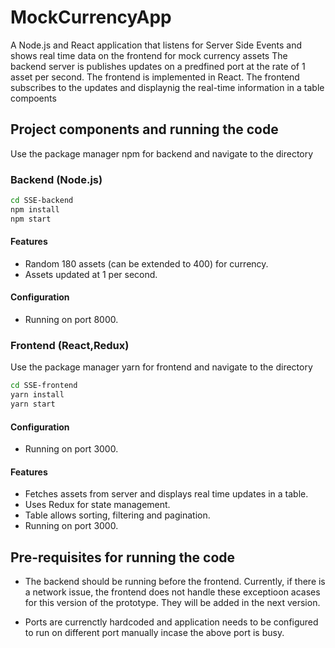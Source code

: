 # MockCurrencyApp
A Node.js and React application that listens for Server Side Events and shows real time data on the frontend for mock currency assets
The backend server is publishes updates on a predfined port at the rate of 1 asset per second. The frontend is implemented in React.
The frontend subscribes to the updates and displaynig the real-time information in a table compoents

## Project components and running the code
Use the package manager npm for backend and navigate to the directory


### Backend (Node.js)
```bash
cd SSE-backend
npm install
npm start
```
#### Features
- Random 180 assets (can be extended to 400) for currency.
- Assets updated at 1 per second.


#### Configuration
- Running on port 8000.

### Frontend (React,Redux)
Use the package manager yarn for frontend and navigate to the directory

```bash
cd SSE-frontend
yarn install
yarn start
```
#### Configuration
- Running on port 3000.

#### Features
- Fetches assets from server and displays real time updates in a table.
- Uses Redux for state management.
- Table allows sorting, filtering and pagination.
- Running on port 3000.



## Pre-requisites for running the code

- The backend should be running before the frontend. Currently, if there is a network issue, the frontend does not handle these exceptioon acases for this version of the prototype. They will be added in the next version.

- Ports are currenctly hardcoded and application needs to be configured to run on different port manually incase the above port is busy.
